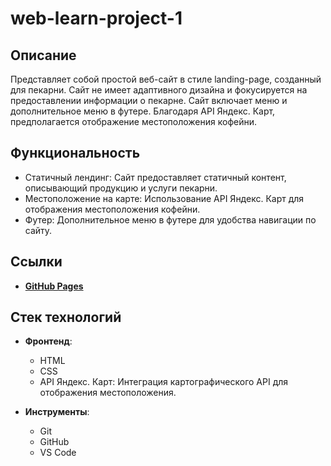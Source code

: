 # web-learn-project-1

## Описание
Представляет собой простой веб-сайт в стиле landing-page, созданный для пекарни. 
Сайт не имеет адаптивного дизайна и фокусируется на предоставлении информации о пекарне. Сайт включает меню и дополнительное меню в футере. 
Благодаря API Яндекс. Карт, предполагается отображение местоположения кофейни.

## Функциональность
- Статичный лендинг: Сайт предоставляет статичный контент, описывающий продукцию и услуги пекарни.
- Местоположение на карте: Использование API Яндекс. Карт для отображения местоположения кофейни.
- Футер: Дополнительное меню в футере для удобства навигации по сайту.
  
## Ссылки
- **[GitHub Pages](https://winsoulter19.github.io/web-learn-project-1/src/index.html#)**

## Стек технологий

- **Фронтенд**: 
  - HTML
  - CSS
  - API Яндекс. Карт: Интеграция картографического API для отображения местоположения.

- **Инструменты**:
  - Git
  - GitHub
  - VS Code
  

